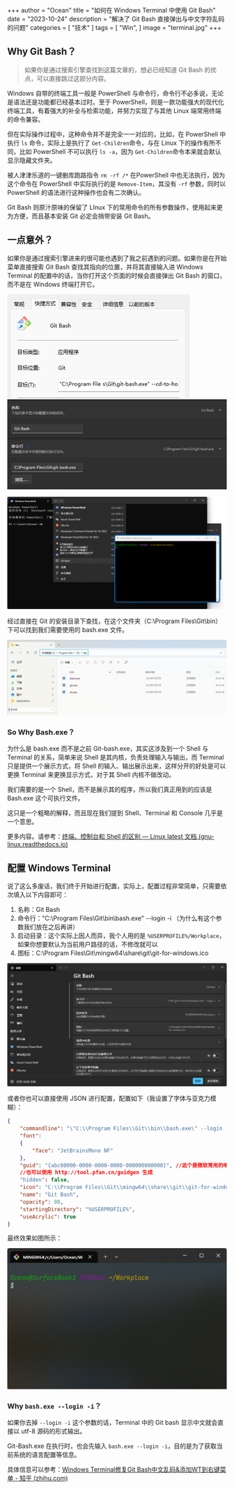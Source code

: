 +++
author = "Ocean"
title = "如何在 Windows Terminal 中使用 Git Bash"
date = "2023-10-24"
description = "解决了 Git Bash 直接弹出与中文字符乱码的问题"
categories = [
    "技术"
]
tags = [
    "Win",
]
image = "terminal.jpg"
+++


## Why Git Bash？

> 如果你是通过搜索引擎查找到这篇文章的，想必已经知道 Git Bash 的优点，可以直接跳过这部分内容。

Windows 自带的终端工具一般是 PowerShell 与命令行，命令行不必多说，无论是语法还是功能都已经基本过时。至于 PowerShell，则是一款功能强大的现代化终端工具，有着强大的补全与检索功能，并努力实现了与其他 Linux 端常用终端的命令兼容。

但在实际操作过程中，这种命令并不是完全一一对应的，比如，在 PowerShell 中执行 `ls`​ 命令，实际上是执行了 `Get-Children`​ 命令，与在 Linux 下的操作有所不同，比如 PowerShell 不可以执行 `ls -a`​，因为 `Get-Children`​ 命令本来就会默认显示隐藏文件夹。

被人津津乐道的一键删库跑路指令 `rm -rf /*`​ 在PowerShell 中也无法执行，因为这个命令在 PowerShell 中实际执行的是 `Remove-Item`​，其没有 `-rf`​ 参数，同时以 PowerShell 的语法进行这种操作也会有二次确认。

Git Bash 则原汁原味的保留了 LInux 下的常用命令的所有参数操作，使用起来更为方便，而且基本安装 Git 必定会捎带安装 Git Bash。

## 一点意外？

如果你是通过搜索引擎进来的很可能也遇到了我之前遇到的问题。如果你是在开始菜单直接搜索 Git Bash 查找其指向的位置，并将其直接输入进 Windows Terminal 的配置中的话，当你打开这个页面的时候会直接弹出 Git Bash 的窗口，而不是在 Windows 终端打开它。

![找到 Git Bash 指向的地址](assets/image-20231024235312-4bz31zs.png "找到 Git Bash 指向的地址")​​![image](assets/image-20231024235314-cpn0dhh.png "将其复制进去，简单的 Windows 终端配置")

![image](assets/image-20231024235827-yza91t0.png "直接弹出 Git Bash 自己的窗口，而不是在 Terminal 里面打开")​​

经过直接在 Git 的安装目录下查找，在这个文件夹（C:\Program Files\Git\bin）下可以找到我们需要使用的 bash.exe 文件。

![image](assets/image-20231025001956-wextwix.png)​

### So Why Bash.exe？

为什么是 bash.exe 而不是之前 Git-bash.exe，其实这涉及到一个 Shell 与 Terminal 的关系，简单来说 Shell 是其内核，负责处理输入与输出，而 Terminal 只是提供一个展示方式，将 Shell 的输入、输出展示出来，这样分开的好处是可以更换 Terminal 来更换显示方式，对于其 Shell 内核不做改动。

我们需要的是一个 Shell，而不是展示其的程序，所以我们真正用到的应该是 Bash.exe 这个可执行文件。

这只是一个粗略的解释，而且现在我们提到 Shell、Terminal 和 Console 几乎是一个意思。

更多内容。请参考：[终端、控制台和 Shell 的区别 — Linux latest 文档 (gnu-linux.readthedocs.io)](https://gnu-linux.readthedocs.io/zh/latest/Chapter03/40_console.html)

## 配置 Windows Terminal

说了这么多废话，我们终于开始进行配置，实际上，配置过程非常简单，只需要依次填入以下内容即可：

1. 名称：Git Bash
2. 命令行："C:\Program Files\Git\bin\bash.exe"  --login -i （为什么有这个参数我们放在之后再讲）
3. 启动目录：这个实际上因人而异，我个人用的是 `%USERPROFILE%/Workplace`​，如果你想要默认为当前用户路径的话，不修改就可以
4. 图标：C:\Program Files\Git\mingw64\share\git\git-for-windows.ico

​​![image](assets/image-20231025012632-4srfifh.png)​​​

或者你也可以直接使用 JSON 进行配置，配置如下（我设置了字体与亚克力模糊）：

```json
{
    "commandline": "\"C:\\Program Files\\Git\\bin\\bash.exe\" --login -i",
    "font": 
    {
        "face": "JetBrainsMono NF"
    },
    "guid": "{abc00000-0000-0000-0000-000000000000}", //这个是微软常用的唯一识别码，改不改都行，没什么用
    //也可以使用 http://tool.pfan.cn/guidgen 生成
    "hidden": false,
    "icon": "C:\\Program Files\\Git\\mingw64\\share\\git\\git-for-windows.ico",
    "name": "Git Bash",
    "opacity": 80,
    "startingDirectory": "%USERPROFILE%",
    "useAcrylic": true
}
```

最终效果如图所示：

​![image](assets/image-20231025004652-1gi5mn3.png "最终的 Terminal 效果")​​

### Why `bash.exe --login -i`​？

如果你去掉 `--login -i`​ 这个参数的话，Terminal 中的 Git bash 显示中文就会直接以 utf-8 源码的形式输出。

Git-Bash.exe 在执行时，也会先输入 `bash.exe --login -i`​，目的是为了获取当前系统的语言配置等信息。

具体信息可以参考：[Windows Terminal修复Git Bash中文乱码&amp;添加WT到右键菜单 - 知乎 (zhihu.com)](https://zhuanlan.zhihu.com/p/166407830)

‍
